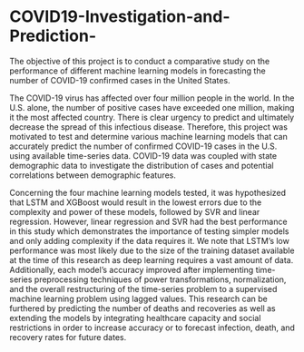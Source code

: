 # COVID19-Investigation-and-Prediction-
The objective of this project is to conduct a comparative study on the performance of different machine learning models in forecasting the number of COVID-19 confirmed cases in the United States.

The COVID-19 virus has affected over four million people in the world. In the U.S. alone, the number of positive cases have exceeded one million, making it the most affected country. There is clear urgency to predict and ultimately decrease the spread of this infectious disease. Therefore, this project was motivated to test and determine various machine learning models that can accurately predict the number of confirmed COVID-19 cases in the U.S. using available time-series data. COVID-19 data was coupled with state demographic data to investigate the distribution of cases and potential correlations between demographic features. 


Concerning the four machine learning models tested, it was hypothesized that LSTM and XGBoost would result in the lowest errors due to the complexity and power of these models, followed by SVR and linear regression. However, linear regression and SVR had the best performance in this study which demonstrates the importance of testing simpler models and only adding complexity if the data requires it. We note that LSTM’s low performance was most likely due to the size of the training dataset available at the time of this research as deep learning requires a vast amount of data. Additionally, each model’s accuracy improved after implementing time-series preprocessing techniques of power transformations, normalization, and the overall restructuring of the time-series problem to a supervised machine learning problem using lagged values. This research can be furthered by predicting the number of deaths and recoveries as well as extending the models by integrating healthcare capacity and social restrictions in order to increase accuracy or to forecast infection, death, and recovery rates for future dates.

